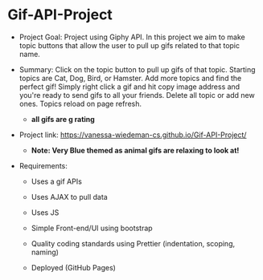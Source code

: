 # Gif-API-Project     

- Project Goal: Project using Giphy API. In this project we aim to make topic buttons that allow the user to pull up gifs related to that topic name. 

- Summary: Click on the topic button to pull up gifs of that topic. Starting topics are Cat, Dog, Bird, or Hamster. Add more topics and find the perfect gif! Simply right click a gif and hit copy image address and you're ready to send gifs to all your friends. Delete all topic or add new ones. Topics reload on page refresh. 
  - **all gifs are g rating**
  
 - Project link: https://vanessa-wiedeman-cs.github.io/Gif-API-Project/
    - **Note: Very Blue themed as animal gifs are relaxing to look at!**

- Requirements:

  - Uses a gif APIs

  - Uses AJAX to pull data

  - Uses JS

  - Simple Front-end/UI using bootstrap

  - Quality coding standards using Prettier (indentation, scoping, naming)

  - Deployed (GitHub Pages)
  
  
  
  
